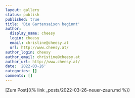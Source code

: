 ```yaml
---
layout: gallery
status: publish
published: true
title: 'Die Gartensaison beginnt'
author:
  display_name: cheesy
  login: cheesy
  email: christine@cheesy.at
  url: http://www.cheesy.at/
author_login: cheesy
author_email: christine@cheesy.at
author_url: http://www.cheesy.at/
date: '2022-03-26'
categories: []
comments: []
---
```

[Zum Post]({% link _posts/2022-03-26-neuer-zaun.md %})